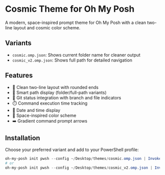 # Cosmic Theme for Oh My Posh

A modern, space-inspired prompt theme for Oh My Posh with a clean two-line layout and cosmic color scheme.

## Variants

- `cosmic.omp.json`: Shows current folder name for cleaner output
- `cosmic_v2.omp.json`: Shows full path for detailed navigation

## Features

- 🚀 Clean two-line layout with rounded ends
- 📂 Smart path display (folder/full-path variants)
- 🔄 Git status integration with branch and file indicators
- ⏱️ Command execution time tracking
- 📅 Date and time display
- 🎨 Space-inspired color scheme
- ➡️ Gradient command prompt arrows

## Installation

Choose your preferred variant and add to your PowerShell profile:

```powershell
oh-my-posh init pwsh --config ~/Desktop/themes/cosmic.omp.json | Invoke-Expression
# or
oh-my-posh init pwsh --config ~/Desktop/themes/cosmic_v2.omp.json | Invoke-Expression
